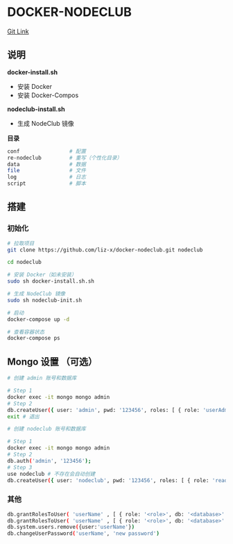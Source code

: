 # DOCKER-NODECLUB

[Git Link](https://github.com/liz-x/docker-nodeclub.git)

## 说明

**docker-install.sh**

- 安装 Docker
- 安装 Docker-Compos

**nodeclub-install.sh**

- 生成 NodeClub 镜像

**目录**

```sh
conf                # 配置
re-nodeclub         # 重写（个性化目录）
data                # 数据
file                # 文件
log                 # 日志
script              # 脚本
```

## 搭建

### 初始化

```sh
# 拉取项目
git clone https://github.com/liz-x/docker-nodeclub.git nodeclub

cd nodeclub

# 安装 Docker（如未安装）
sudo sh docker-install.sh.sh

# 生成 NodeClub 镜像
sudo sh nodeclub-init.sh

# 启动
docker-compose up -d

# 查看容器状态
docker-compose ps
```

## Mongo 设置 （可选）

```sh
# 创建 admin 账号和数据库

# Step 1
docker exec -it mongo mongo admin
# Step 2
db.createUser({ user: 'admin', pwd: '123456', roles: [ { role: 'userAdminAnyDatabase', db: 'admin' } ] }); # 创建账号
exit # 退出

# 创建 nodeclub 账号和数据库

# Step 1
docker exec -it mongo mongo admin
# Step 2
db.auth('admin', '123456');
# Step 3
use nodeclub # 不存在会自动创建
db.createUser({ user: 'nodeclub', pwd: '123456', roles: [ { role: 'readWrite', db: 'nodeclub' } ] }); # 创建账号
```

### 其他

```sh
db.grantRolesToUser( 'userName' , [ { role: '<role>', db: '<database>' } ])             # 授予角色
db.grantRolesToUser( 'userName' , [ { role: '<role>', db: '<database>' } ])             # 取消角色
db.system.users.remove({user:'userName'})                                               # 删除用户
db.changeUserPassword('userName', 'new password')                                       # 修改密码
```